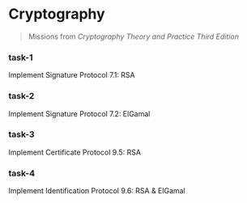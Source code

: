 # Cryptography

>  Missions from *Cryptography Theory and Practice Third Edition*

### task-1

Implement Signature Protocol 7.1: RSA

### task-2

Implement Signature Protocol 7.2: ElGamal

### task-3

Implement Certificate Protocol 9.5: RSA

### task-4

Implement Identification Protocol 9.6: RSA & ElGamal 
